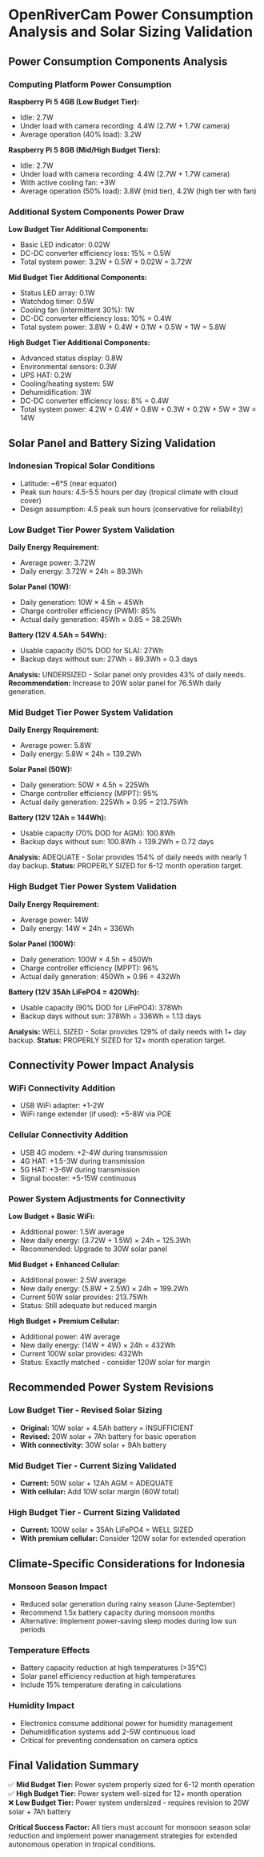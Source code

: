 # OpenRiverCam Power Consumption Analysis and Solar Sizing Validation

## Power Consumption Components Analysis

### Computing Platform Power Consumption

**Raspberry Pi 5 4GB (Low Budget Tier):**
- Idle: 2.7W
- Under load with camera recording: 4.4W (2.7W + 1.7W camera)
- Average operation (40% load): 3.2W

**Raspberry Pi 5 8GB (Mid/High Budget Tiers):**
- Idle: 2.7W
- Under load with camera recording: 4.4W (2.7W + 1.7W camera)
- With active cooling fan: +3W
- Average operation (50% load): 3.8W (mid tier), 4.2W (high tier with fan)

### Additional System Components Power Draw

**Low Budget Tier Additional Components:**
- Basic LED indicator: 0.02W
- DC-DC converter efficiency loss: 15% = 0.5W
- Total system power: 3.2W + 0.5W + 0.02W = 3.72W

**Mid Budget Tier Additional Components:**
- Status LED array: 0.1W
- Watchdog timer: 0.5W
- Cooling fan (intermittent 30%): 1W
- DC-DC converter efficiency loss: 10% = 0.4W
- Total system power: 3.8W + 0.4W + 0.1W + 0.5W + 1W = 5.8W

**High Budget Tier Additional Components:**
- Advanced status display: 0.8W
- Environmental sensors: 0.3W
- UPS HAT: 0.2W
- Cooling/heating system: 5W
- Dehumidification: 3W
- DC-DC converter efficiency loss: 8% = 0.4W
- Total system power: 4.2W + 0.4W + 0.8W + 0.3W + 0.2W + 5W + 3W = 14W

## Solar Panel and Battery Sizing Validation

### Indonesian Tropical Solar Conditions
- Latitude: ~6°S (near equator)
- Peak sun hours: 4.5-5.5 hours per day (tropical climate with cloud cover)
- Design assumption: 4.5 peak sun hours (conservative for reliability)

### Low Budget Tier Power System Validation

**Daily Energy Requirement:**
- Average power: 3.72W
- Daily energy: 3.72W × 24h = 89.3Wh

**Solar Panel (10W):**
- Daily generation: 10W × 4.5h = 45Wh
- Charge controller efficiency (PWM): 85%
- Actual daily generation: 45Wh × 0.85 = 38.25Wh

**Battery (12V 4.5Ah = 54Wh):**
- Usable capacity (50% DOD for SLA): 27Wh
- Backup days without sun: 27Wh ÷ 89.3Wh = 0.3 days

**Analysis:** UNDERSIZED - Solar panel only provides 43% of daily needs. 
**Recommendation:** Increase to 20W solar panel for 76.5Wh daily generation.

### Mid Budget Tier Power System Validation

**Daily Energy Requirement:**
- Average power: 5.8W
- Daily energy: 5.8W × 24h = 139.2Wh

**Solar Panel (50W):**
- Daily generation: 50W × 4.5h = 225Wh
- Charge controller efficiency (MPPT): 95%
- Actual daily generation: 225Wh × 0.95 = 213.75Wh

**Battery (12V 12Ah = 144Wh):**
- Usable capacity (70% DOD for AGM): 100.8Wh
- Backup days without sun: 100.8Wh ÷ 139.2Wh = 0.72 days

**Analysis:** ADEQUATE - Solar provides 154% of daily needs with nearly 1 day backup.
**Status:** PROPERLY SIZED for 6-12 month operation target.

### High Budget Tier Power System Validation

**Daily Energy Requirement:**
- Average power: 14W
- Daily energy: 14W × 24h = 336Wh

**Solar Panel (100W):**
- Daily generation: 100W × 4.5h = 450Wh
- Charge controller efficiency (MPPT): 96%
- Actual daily generation: 450Wh × 0.96 = 432Wh

**Battery (12V 35Ah LiFePO4 = 420Wh):**
- Usable capacity (90% DOD for LiFePO4): 378Wh
- Backup days without sun: 378Wh ÷ 336Wh = 1.13 days

**Analysis:** WELL SIZED - Solar provides 129% of daily needs with 1+ day backup.
**Status:** PROPERLY SIZED for 12+ month operation target.

## Connectivity Power Impact Analysis

### WiFi Connectivity Addition
- USB WiFi adapter: +1-2W
- WiFi range extender (if used): +5-8W via POE

### Cellular Connectivity Addition
- USB 4G modem: +2-4W during transmission
- 4G HAT: +1.5-3W during transmission
- 5G HAT: +3-6W during transmission
- Signal booster: +5-15W continuous

### Power System Adjustments for Connectivity

**Low Budget + Basic WiFi:**
- Additional power: 1.5W average
- New daily energy: (3.72W + 1.5W) × 24h = 125.3Wh
- Recommended: Upgrade to 30W solar panel

**Mid Budget + Enhanced Cellular:**
- Additional power: 2.5W average
- New daily energy: (5.8W + 2.5W) × 24h = 199.2Wh
- Current 50W solar provides: 213.75Wh
- Status: Still adequate but reduced margin

**High Budget + Premium Cellular:**
- Additional power: 4W average
- New daily energy: (14W + 4W) × 24h = 432Wh
- Current 100W solar provides: 432Wh
- Status: Exactly matched - consider 120W solar for margin

## Recommended Power System Revisions

### Low Budget Tier - Revised Solar Sizing
- **Original:** 10W solar + 4.5Ah battery = INSUFFICIENT
- **Revised:** 20W solar + 7Ah battery for basic operation
- **With connectivity:** 30W solar + 9Ah battery

### Mid Budget Tier - Current Sizing Validated
- **Current:** 50W solar + 12Ah AGM = ADEQUATE
- **With cellular:** Add 10W solar margin (60W total)

### High Budget Tier - Current Sizing Validated  
- **Current:** 100W solar + 35Ah LiFePO4 = WELL SIZED
- **With premium cellular:** Consider 120W solar for extended operation

## Climate-Specific Considerations for Indonesia

### Monsoon Season Impact
- Reduced solar generation during rainy season (June-September)
- Recommend 1.5x battery capacity during monsoon months
- Alternative: Implement power-saving sleep modes during low sun periods

### Temperature Effects
- Battery capacity reduction at high temperatures (>35°C)
- Solar panel efficiency reduction at high temperatures
- Include 15% temperature derating in calculations

### Humidity Impact
- Electronics consume additional power for humidity management
- Dehumidification systems add 2-5W continuous load
- Critical for preventing condensation on camera optics

## Final Validation Summary

✅ **Mid Budget Tier:** Power system properly sized for 6-12 month operation
✅ **High Budget Tier:** Power system well-sized for 12+ month operation  
❌ **Low Budget Tier:** Power system undersized - requires revision to 20W solar + 7Ah battery

**Critical Success Factor:** All tiers must account for monsoon season solar reduction and implement power management strategies for extended autonomous operation in tropical conditions.